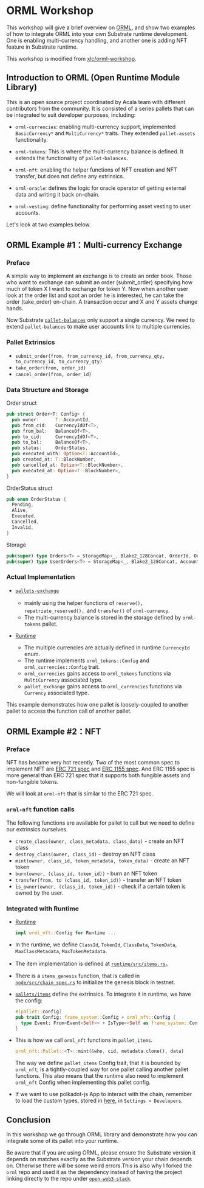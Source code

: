 # ORML Workshop

This workshop will give a brief overview on [ORML](https://github.com/open-web3-stack/open-runtime-module-library), and show two examples of how to integrate ORML into your own Substrate runtime development. One is enabling multi-currency handling, and another one is adding NFT feature in Substrate runtime.

This workshop is modified from [xlc/orml-workshop](https://github.com/xlc/orml-workshop).

## Introduction to ORML (Open Runtime Module Library)

This is an open source project coordinated by Acala team with different contributors from the community. It is consisted of a series pallets that can be integrated to suit developer purposes, including:

- `orml-currencies`: enabling multi-currency support, implemented `BasicCurrency*` and `MultiCurrency*` traits. They extended `pallet-assets` functionality.

- `orml-tokens`: This is where the multi-currency balance is defined. It extends the functionality of `pallet-balances`.

- `orml-nft`: enabling the helper functions of NFT creation and NFT transfer, but does not define any extrinsics.

- `orml-oracle`: defines the logic for oracle operator of getting external data and writing it back on-chain.

- `orml-vesting`: define functionality for performing asset vesting to user accounts.

Let's look at two examples below.

## ORML Example #1：Multi-currency Exchange

### Preface

A simple way to implement an exchange is to create an order book. Those who want to exchange can submit an order (submit\_order) specifying how much of token X I want to exchange for token Y. Now when another user look at the order list and spot an order he is interested, he can take the order (take_order) on-chain. A transaction occur and X and Y assets change hands.

Now Substrate [`pallet-balances`](https://substrate.dev/rustdocs/v3.0.0-monthly-2021-05/pallet_balances/index.html) only support a single currency. We need to extend `pallet-balances` to make user accounts link to multiple currencies.

### Pallet Extrinsics

- `submit_order(from, from_currency_id, from_currency_qty, to_currency_id, to_currency_qty)`
- `take_order(from, order_id)`
- `cancel_order(from, order_id)`

### Data Structure and Storage

Order struct

```rust
pub struct Order<T: Config> {
  pub owner:      T::AccountId,
  pub from_cid:   CurrencyIdOf<T>,
  pub from_bal:   BalanceOf<T>,
  pub to_cid:     CurrencyIdOf<T>,
  pub to_bal:     BalanceOf<T>,
  pub status:     OrderStatus,
  pub executed_with: Option<T::AccountId>,
  pub created_at: T::BlockNumber,
  pub cancelled_at: Option<T::BlockNumber>,
  pub executed_at: Option<T::BlockNumber>,
}
```

OrderStatus struct

```rust
pub enum OrderStatus {
  Pending,
  Alive,
  Executed,
  Cancelled,
  Invalid,
}
```

Storage

```rust
pub(super) type Orders<T> = StorageMap<_, Blake2_128Concat, OrderId, Order<T>>;
pub(super) type UserOrders<T> = StorageMap<_, Blake2_128Concat, AccountOf<T>, Vec<OrderId>>;
```

### Actual Implementation

- [`pallets-exchange`](pallets/exchange/src/lib.rs)

  - mainly using the helper functions of `reserve()`，`repatriate_reserved()`，and `transfer()` of `orml-currency`.
  - The multi-currency balance is stored in the storage defined by `orml-tokens` pallet.


- [Runtime](runtime/src/lib.rs)

  - The multiple currencies are actually defined in runtime `CurrencyId` enum.
  - The runtime implements `orml_tokens::Config` and `orml_currencies::Config` trait.
  - `orml_currencies` gains access to `orml_tokens` functions via `MultiCurrency` associated type.
  - `pallet_exchange` gains access to `orml_currencies` functions via `Currency` associated type.

This example demonstrates how one pallet is loosely-coupled to another pallet to access the function call of another pallet.

## ORML Example #2：NFT

### Preface

NFT has became very hot recently. Two of the most common spec to implement NFT are [ERC 721 spec](https://eips.ethereum.org/EIPS/eip-721) and [ERC 1155 spec](https://eips.ethereum.org/EIPS/eip-1155). And ERC 1155 spec is more general than ERC 721 spec that it supports both fungible assets and non-fungible tokens.

We will look at `orml-nft` that is similar to the ERC 721 spec.

### `orml-nft` function calls

The following functions are available for pallet to call but we need to define our extrinsics ourselves.

- `create_class(owner, class_metadata, class_data)` - create an NFT class
- `destroy_class(owner, class_id)` - destroy an NFT class
- `mint(owner, class_id, token_metadata, token_data)` - create an NFT token
- `burn(owner, (class_id, token_id))` - burn an NFT token
- `transfer(from, to (class_id, token_id))` - transfer an NFT token
- `is_owner(owner, (class_id, token_id))` - check if a certain token is owned by the user.

### Integrated with Runtime

- [Runtime](runtime/src/lib.rs)

  ```rust
  impl orml_nft::Config for Runtime ...
  ```

- In the runtime, we define `ClassId`, `TokenId`, `ClassData`, `TokenData`, `MaxClassMetadata`, `MaxTokenMetadata`.

- The item implementation is defined at [`runtime/src/items.rs`](runtime/src/items.rs)。

- There is a `items_genesis` function, that is called in [`node/src/chain_spec.rs`](node/src/chain_spec.rs) to initialize the genesis block in testnet.

- [`pallets/items`](pallet/items/src/lib.rs) define the extrinsics. To integrate it in runtime, we have the config:

  ```rust
  #[pallet::config]
  pub trait Config: frame_system::Config + orml_nft::Config {
    type Event: From<Event<Self>> + IsType<<Self as frame_system::Config>::Event>;
  }
  ```

- This is how we call `orml_nft` functions in `pallet_items`.

  ```rust
  orml_nft::Pallet::<T>::mint(&who, cid, metadata.clone(), data)
  ```

  The way we define `pallet_items` Config trait, that it is bounded by `orml_nft`, is a tightly-coupled way for one pallet calling another pallet functions. This also means that the runtime also need to implement `orml_nft` Config when implementing this pallet config.

- If we want to use polkadot-js App to interact with the chain, remember to load the custom types, stored in [here](runtime/types.json), in `Settings > Developers`.

## Conclusion

In this workshop we go through ORML library and demonstrate how you can integrate some of its pallet into your runtime.

Be aware that if you are using ORML, please ensure the Substrate version it depends on matches exactly as the Substrate version your chain depends on. Otherwise there will be some weird errors.This is also why I forked the `orml` repo and used it as the dependency instead of having the project linking directly to the repo under [`open-web3-stack`](https://github.com/open-web3-stack/open-runtime-module-library).
